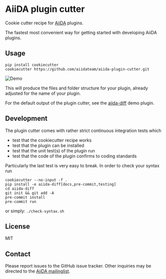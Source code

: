 # AiiDA plugin cutter

Cookie cutter recipe for [AiiDA](http://www.aiida.net) plugins.

The fastest most convenient way for getting started with developing AiiDA plugins.

## Usage

    pip install cookiecutter
    cookiecutter https://github.com/aiidateam/aiida-plugin-cutter.git

![Demo](https://image.ibb.co/ct6rL8/aiida_plugin_cutter.gif "The fastest way to kickstart an AiiDA plugin.")

This will produce the files and folder structure for your plugin,
already adjusted for the name of your plugin.

For the default output of the plugin cutter, see the [aiida-diff](https://github.com/ltalirz/aiida-diff) demo plugin.

## Development

The plugin cutter comes with rather strict continuous integration tests which

 * test that the cookiecutter recipe works
 * test that the plugin can be installed
 * test that the unit test(s) of the plugin run
 * test that the code of the plugin confirms to coding standards

Particularly the last test is very easy to break.
In order to check your syntax run
```
cookiecutter --no-input -f .
pip install -e aiida-diff[docs,pre-commit,testing]
cd aiida-diff
git init && git add -A
pre-commit install
pre-commit run
```
or simply: `./check-syntax.sh`


## License

MIT

## Contact

Please report issues to the GitHub issue tracker. Other inquiries may be
directed to the [AiiDA mailinglist](http://www.aiida.net/mailing-list/).
